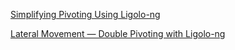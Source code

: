 [Simplifying Pivoting Using Ligolo-ng](https://medium.com/@0xc4thack/simplifying-pivoting-using-ligolo-ng-b0a902e8d809)

[Lateral Movement — Double Pivoting with Ligolo-ng](https://medium.com/@0xc4thack/lateral-movement-double-pivoting-with-ligolo-ng-781b9fb19ddc)

